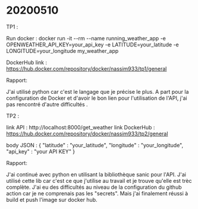 # 20200510

TP1 : 

Run docker : docker run -it --rm --name running_weather_app -e OPENWEATHER_API_KEY=your_api_key -e LATITUDE=your_latitude -e LONGITUDE=your_longitude my_weather_app


DockerHub link : https://hub.docker.com/repository/docker/nassim933/tp1/general

Rapport: 

J'ai utilisé python car c'est le langage que je précise le plus. A part pour la configuration de Docker et d'avoir le bon lien pour l'utilisation de l'API, j'ai pas rencontré d'autre difficultés . 


TP2 : 

link API : http://localhost:8000/get_weather
link DockerHub : https://hub.docker.com/repository/docker/nassim933/tp2/general

body JSON : 
{
    "latitude" : "your_latitude",
    "longitude" : "your_longitude",
    "api_key" : "your API KEY"
}

Rapport: 

J'ai continué avec python en utilisant la bibliothèque sanic pour l'API. J'ai utilisé cette lib car c'est ce que j'utilise au travail et je trouve qu'elle est trèc complète. J'ai eu des difficultés au niveau de la configuration du github action car je ne comprenais pas les "secrets". Mais j'ai finalement réussi à build et push l'image sur docker hub. 
